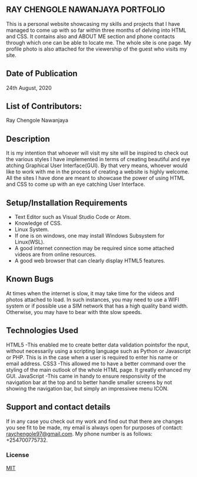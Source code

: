## RAY CHENGOLE NAWANJAYA PORTFOLIO
This is a personal website showcasing my skills and projects that I have managed to come up with so far within three 
months of delving into HTML and CSS. It contains also and ABOUT ME section and phone contacts through which one can be able to locate me.
The whole site is one page. My profile photo is also attached for the viewership of the guest who visits my site.

<!-- ## Live Link of the gh-pages
https://michaelodera.github.io/prepweek1/ -->

## Date of Publication
24th August, 2020


## List of Contributors:
Ray Chengole Nawanjaya

## Description
It is my intention that whoever will visit my site will be inspired to check out the various styles I have implemented in terms of creating beautiful and 
eye atching Graphical User Interface(GUI). By that very means, whoever would like to work with me in the process of creating a website is highly welcome.
All the sites I have done are meant to showcase the power of using HTML and CSS to come up with an eye catching User Interface.


## Setup/Installation Requirements
* Text Editor such as Visual Studio Code or Atom.
* Knowledge of CSS.
* Linux System.
* If one is on windows, one may install Windows Subsystem for Linux(WSL).
* A good internet connection may be required since some attached videos are from online resources.
* A good web browser that can clearly display HTML5 features.



## Known Bugs
At times when the internet is slow, it may take time for the videos and photos attached to load. In such instances, you may need to use a WIFI system or if possible use a SIM network that has a high quality band width. Otherwise, you may have to bear with thte slow speeds.


## Technologies Used
HTML5
-This enabled me to create better data validation pointsfor the nput, without necessarily using a scripting language such as Python or Javascript or PHP.
This is in the case when a user is required to enter his name or email address.
CSS3
-This allowed me to have a better command over the styling of the main outlook of the whole HTML page. It greatly enhanced my GUI.
JavaScript
-This came in handy to ensure responsivity of the navigation bar at the top and to better handle smaller screens by not showing the navigation bar, 
but simply an impressivee menu ICON.


## Support and contact details
If in any case you check out my work and find out that there are changes you see fit to be made, my email is always open for  purposes of contact: raychengole97@gmail.com. My phone number is as follows: +254700775732.

### License
[MIT](license.html)